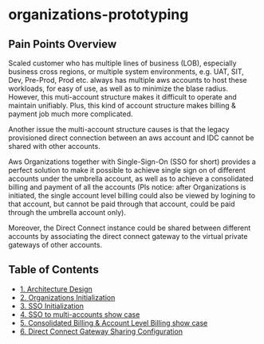 # organizations-prototyping

## Pain Points Overview
Scaled customer who has multiple lines of business (LOB), especially business cross regions, or multiple system environments, e.g. UAT, SIT, Dev, Pre-Prod, Prod etc. always has multiple aws accounts to host these workloads, for easy of use, as well as to minimize the blase radius. However, this muti-account structure makes it difficult to operate and maintain unifiably. Plus, this kind of account structure makes billing & payment job much more complicated. 

Another issue the multi-account structure causes is that the legacy provisioned direct connection between an aws account and IDC cannot be shared with other accounts. 

Aws Organizations together with Single-Sign-On (SSO for short) provides a perfect solution to make it possible to achieve single sign on of different accounts under the umbrella account, as well as to achieve a consolidated billing and payment of all the accounts (Pls notice: after Organizations is initiated, the single account level billing could also be viewed by logining to that account, but cannot be paid through that account, could be paid through the umbrella account only).

Moreover, the Direct Connect instance could be shared between different accounts by associating the direct connect gateway to the virtual private gateways of other accounts.

## Table of Contents
- [1. Architecture Design](https://github.com/symeta/organizations-prototyping/tree/Architecture-Design)
- [2. Organizations Initialization](https://github.com/symeta/organizations-prototyping/tree/organization-initialization)
- [3. SSO Initialization](https://github.com/symeta/organizations-prototyping/tree/sso-initialization)
- [4. SSO to multi-accounts show case](https://github.com/symeta/organizations-prototyping/tree/sso-to-multi-accounts-show-case)
- [5. Consolidated Billing & Account Level Billing show case](https://github.com/symeta/organizations-prototyping/tree/Consolidated-Billing-&-Account-Level-Billing-show-case)
- [6. Direct Connect Gateway Sharing Configuration](https://github.com/symeta/organizations-prototyping/tree/Direct-Connect-Gateway-Sharing-Configuration)

